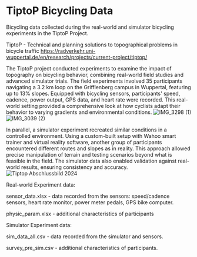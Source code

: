 # TiptoP Bicycling Data
Bicycling data collected during the real-world and simulator bicycling experiments in the TiptoP Project. 

TiptoP - Technical and planning solutions to topographical problems in bicycle traffic
https://radverkehr.uni-wuppertal.de/en/research/projects/current-project/tiptop/

The TiptoP project conducted experiments to examine the impact of topography on bicycling behavior, combining real-world field studies and advanced simulator trials. 
The field experiments involved 35 participants navigating a 3.2 km loop on the Grifflenberg campus in Wuppertal, featuring up to 13% slopes. Equipped with bicycling sensors, participants' speed, cadence, power output, GPS data, and heart rate were recorded. 
This real-world setting provided a comprehensive look at how cyclists adapt their behavior to varying gradients and environmental conditions.
![IMG_3298 (1)](https://github.com/user-attachments/assets/41316a6b-fa32-4221-b4e6-22cc7741394b)
![IMG_3039 (2)](https://github.com/user-attachments/assets/1fe906cd-3262-4a47-8c9f-c131a2e58683)


In parallel, a simulator experiment recreated similar conditions in a controlled environment. 
Using a custom-built setup with Wahoo smart trainer and virtual reality software, another group of participants encountered different routes and slopes as in reality. 
This approach allowed precise manipulation of terrain and testing scenarios beyond what is feasible in the field. 
The simulator data also enabled validation against real-world results, ensuring consistency and accuracy. 
![Tiptop Abschlussbild 2024](https://github.com/user-attachments/assets/76394222-c6de-4963-bf01-65ef6a705d73)



Real-world Experiment data:

sensor_data.xlsx - data recorded from the sensors: speed/cadence sensors, heart rate monitor, power meter pedals, GPS bike computer.

physic_param.xlsx - additional characteristics of participants


Simulator Experiment data:

sim_data_all.csv - data recorded from the simulator and sensors.

survey_pre_sim.csv - additional characteristics of participants.

